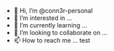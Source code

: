 - 👋 Hi, I’m @conn3r-personal
- 👀 I’m interested in ...
- 🌱 I’m currently learning ...
- 💞️ I’m looking to collaborate on ...
- 📫 How to reach me ... test

<!---
conn3r-personal/conn3r-personal is a ✨ special ✨ repository because its `README.md` (this file) appears on your GitHub profile.
You can click the Preview link to take a look at your changes.
--->
